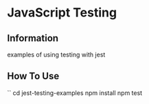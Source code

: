 # JavaScript Testing 

## Information
examples of using testing with jest

## How To Use

``
cd jest-testing-examples
npm install
npm test
```
